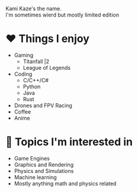 Kami Kaze's the name.</br>
I'm sometimes wierd but mostly limited edition

# ❤ Things I enjoy
- Gaming
  * Titanfall |2
  * League of Legends
- Coding
  * C/C++/C#
  * Python
  * Java
  * Rust
- Drones and FPV Racing
- Coffee
- Anime

# 📖 Topics I'm interested in
- Game Engines
- Graphics and Rendering
- Physics and Simulations
- Machine learning
- Mostly anything math and physics related

<!---
Kaze-Kami/Kaze-Kami is a ✨ special ✨ repository because its `README.md` (this file) appears on your GitHub profile.
You can click the Preview link to take a look at your changes.
--->
